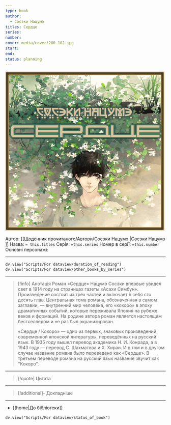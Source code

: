 ```yaml
---
type: book
author:
  - Сосэки Нацумэ
titles: Сердце
series: 
number: 
cover: media/cover!200-102.jpg
start: 
end: 
status: planning
---
```

![cover|200](media/cover!200-102.jpg)

Автор: [[Щоденник прочитаного/Автори/Сосэки Нацумэ |Сосэки Нацумэ ]]
Назва: `= this.titles`
Серія:  `=this.series`
Номер в серії: `=this.number`
Основні персонажі:

---
```dataviewjs
dv.view("Scripts/For dataview/duration_of_reading")
dv.view("Scripts/For dataview/other_books_by_series")
```

---
>[!info] Анотація
>Роман «Сердце» Нацумэ Сосэки впервые увидел свет в 1914 году на страницах газеты «Асахи Симбун». Произведение состоит из трёх частей и включает в себя сто десять глав. Центральная тема романа, обозначенная в самом заглавии, — внутренний мир человека, его «кокоро» в эпоху драматичных событий, которые переживала Япония на рубеже веков и формаций. На родине автора роман является настоящим бестселлером и не раз был экранизирован.
>
>«Сердце / Кокоро» — одно из первых, знаковых произведений современной японской литературы, переведённых на русский язык. В 1935 году вышел перевод академика Н. И. Конрада, а в 1943 году — перевод С. Шахматова и Х. Хираи. И в том и в другом случае название романа было переведено как «Сердце». В третьем переводе романа на русский язык название звучит как "Кокоро".
___

>[!quote] Цитата

---
>[!additional]- Докладніше

---

- [[home|До бібліотеки]]

```dataviewjs
dv.view("Scripts/For dataview/status_of_book")
```